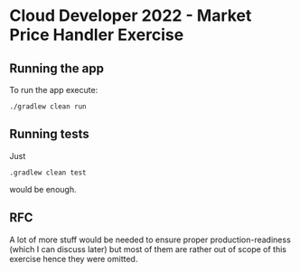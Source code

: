 # Cloud Developer 2022 - Market Price Handler Exercise

## Running the app
To run the app execute:

```
./gradlew clean run
```
## Running tests
Just
```
.gradlew clean test
```
would be enough.

## RFC
A lot of more stuff would be needed to ensure proper production-readiness (which I can discuss later)
but most of them are rather out of scope of this exercise hence they were omitted.
